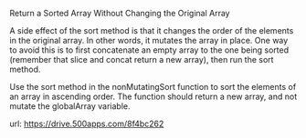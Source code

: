 Return a Sorted Array Without Changing the Original Array

A side effect of the sort method is that it changes the order of the elements in the original array. In other words, it mutates the array in place. One way to avoid this is to first concatenate an empty array to the one being sorted (remember that slice and concat return a new array), then run the sort method.

Use the sort method in the nonMutatingSort function to sort the elements of an array in ascending order. The function should return a new array, and not mutate the globalArray variable.

url: https://drive.500apps.com/8f4bc262